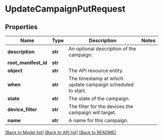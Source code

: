 # UpdateCampaignPutRequest

## Properties
Name | Type | Description | Notes
------------ | ------------- | ------------- | -------------
**description** | **str** | An optional description of the campaign. | 
**root_manifest_id** | **str** |  | 
**object** | **str** | The API resource entity. | 
**when** | **str** | The timestamp at which update campaign scheduled to start. | 
**state** | **str** | The state of the campaign. | 
**device_filter** | **str** | The filter for the devices the campaign will target. | 
**name** | **str** | A name for this campaign. | 

[[Back to Model list]](../README.md#documentation-for-models) [[Back to API list]](../README.md#documentation-for-api-endpoints) [[Back to README]](../README.md)


